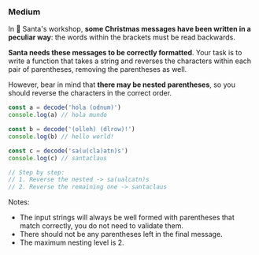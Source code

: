 ### Medium

In 🎅 Santa's workshop, **some Christmas messages have been written in a peculiar way**: the words within the brackets must be read backwards.

**Santa needs these messages to be correctly formatted**. Your task is to write a function that takes a string and reverses the characters within each pair of parentheses, removing the parentheses as well.

However, bear in mind that **there may be nested parentheses**, so you should reverse the characters in the correct order.



```js
const a = decode('hola (odnum)')
console.log(a) // hola mundo

const b = decode('(olleh) (dlrow)!')
console.log(b) // hello world!

const c = decode('sa(u(cla)atn)s')
console.log(c) // santaclaus

// Step by step:
// 1. Reverse the nested -> sa(ualcatn)s
// 2. Reverse the remaining one -> santaclaus
```

Notes:
* The input strings will always be well formed with parentheses that match correctly, you do not need to validate them.
* There should not be any parentheses left in the final message.
* The maximum nesting level is 2.
